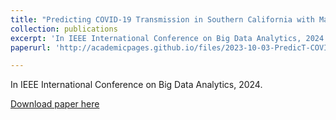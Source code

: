 ```yaml
---
title: "Predicting COVID-19 Transmission in Southern California with Machine Learning Methods"
collection: publications
excerpt: 'In IEEE International Conference on Big Data Analytics, 2024.'
paperurl: 'http://academicpages.github.io/files/2023-10-03-PredicT-COVID-Spead-ML.pdf.pdf'

---
```

In IEEE International Conference on Big Data Analytics, 2024.

[Download paper here](http://academicpages.github.io/files/paper1.pdf)

